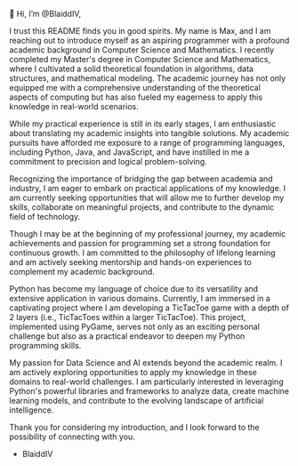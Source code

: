 👋 Hi, I’m @BlaiddIV,

I trust this README finds you in good spirits. My name is Max, and I am reaching out to introduce myself as an aspiring programmer with a profound academic background in Computer Science and Mathematics.
I recently completed my Master's degree in Computer Science and Mathematics, where I cultivated a solid theoretical foundation in algorithms, data structures, and mathematical modeling. 
The academic journey has not only equipped me with a comprehensive understanding of the theoretical aspects of computing but has also fueled my eagerness to apply this knowledge in real-world scenarios.

While my practical experience is still in its early stages, I am enthusiastic about translating my academic insights into tangible solutions. My academic pursuits have afforded me exposure to a range of 
programming languages, including Python, Java, and JavaScript, and have instilled in me a commitment to precision and logical problem-solving.

Recognizing the importance of bridging the gap between academia and industry, I am eager to embark on practical applications of my knowledge. I am currently seeking opportunities that will allow me to 
further develop my skills, collaborate on meaningful projects, and contribute to the dynamic field of technology.

Though I may be at the beginning of my professional journey, my academic achievements and passion for programming set a strong foundation for continuous growth. I am committed to the philosophy of lifelong 
learning and am actively seeking mentorship and hands-on experiences to complement my academic background.

Python has become my language of choice due to its versatility and extensive application in various domains. Currently, I am immersed in a captivating project where I am developing a TicTacToe game with a depth of 2 layers 
(i.e., TicTacToes within a larger TicTacToe). This project, implemented using PyGame, serves not only as an exciting personal challenge but also as a practical endeavor to deepen my Python programming skills.

My passion for Data Science and AI extends beyond the academic realm. I am actively exploring opportunities to apply my knowledge in these domains to real-world challenges. I am particularly interested in leveraging Python's 
powerful libraries and frameworks to analyze data, create machine learning models, and contribute to the evolving landscape of artificial intelligence.

Thank you for considering my introduction, and I look forward to the possibility of connecting with you.

- BlaiddIV
  
<!---
BlaiddIV/BlaiddIV is a ✨ special ✨ repository because its `README.md` (this file) appears on your GitHub profile.
You can click the Preview link to take a look at your changes.
--->
